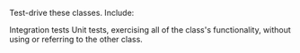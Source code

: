 Test-drive these classes. Include:

Integration tests
Unit tests, exercising all of the class's functionality, without using or referring to the other class.